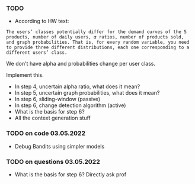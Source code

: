 ### TODO

* According to HW text:
```text
The users’ classes potentially differ for the demand curves of the 5 products, number of daily users, 𝛼 ratios, number of products sold, and graph probabilities. That is, for every random variable, you need to provide three different distributions, each one corresponding to a different users’ class.
```
We don't have alpha and probabilities change per user class.

Implement this.

* In step 4, uncertain alpha ratio, what does it mean?
* In step 5, uncertain graph probabilities, what does it mean?
* In step 6, sliding-window (passive)
* In step 6, change detection algorithm (active)
* What is the basis for step 6? 
* All the context generation stuff



### TODO on code 03.05.2022
* Debug Bandits using simpler models



### TODO on questions 03.05.2022
* What is the basis for step 6? Directly ask prof
